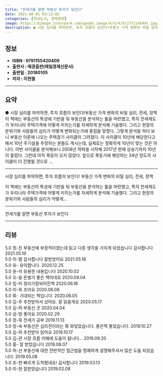 ```yaml
---
title: "전세가를 알면 부동산 투자가 보인다"
date: 2021-08-01 03:12:02
categories: [국내도서, 경제경영]
image: https://bimage.interpark.com/goods_image/4/5/4/9/277114549s.jpg
description: ● 시장 심리를 파악하면, 투자 흐름이 보인다!부동산 가격 변화의 비밀 심리, 전세, 정책이 책에는 부동산의 특성에 기반을 둬 부동산을 분석하는 틀을 마련했고, 특히 전세제도가 우리나라 주택가격에 어떻게 미치는가를 자세하게 분석해 기술했다. 그리고 현장의 분위기와 사람들의 심리가 어떻
---
```


## **정보**

- **ISBN : 9791155420409**
- **출판사 : 매경출판(매일경제신문사)**
- **출판일 : 20180105**
- **저자 : 이현철**

------



## **요약**

●  시장 심리를 파악하면, 투자 흐름이 보인다!부동산 가격 변화의 비밀 심리, 전세, 정책이 책에는 부동산의 특성에 기반을 둬 부동산을 분석하는 틀을 마련했고, 특히 전세제도가 우리나라 주택가격에 어떻게 미치는가를 자세하게 분석해 기술했다. 그리고 현장의 분위기와 사람들의 심리가 어떻게 변화되는가에 중점을 맞췄다. 그렇게 분석을 하다 보니 부동산 이론에 나오는 주택경기 사이클이 그려졌다. 이 사이클이 10년에 해당한다고 해서 10년 주기설을 주장하는 분들도 계시는데, 실제로는 정확하게 10년이 맞는 것은 아니다. 이번 사이클을 분석해보니 2008년 하락을 시작해 2017년 현재 상승기까지 10년이 흘렀다. 그런데 아직 폭등이 오지 않았다. 앞으로 폭등기에 해당하는 34년 정도의 사이클이 더 진행될 것으로 ...

------

시장 심리를 파악하면, 투자 흐름이 보인다!
부동산 가격 변화의 비밀 심리, 전세, 정책

이 책에는 부동산의 특성에 기반을 둬 부동산을 분석하는 틀을 마련했고, 특히 전세제도가 우리나라 주택가격에 어떻게 미치는가를 자세하게 분석해 기술했다. 그리고 현장의 분위기와 사람들의 심리가 어떻게... 

------


전세가를 알면 부동산 투자가 보인다 

------


## **리뷰** 

5.0 정-진 부동산에 부정적이였는데 읽고 다른 생각을 가지게 되었습니다 감사합니다 2021.05.19 <br/>5.0 이-렬 감사합니다 잘받았어요 2021.05.18 <br/>5.0 유- 유익합니다. 2020.12.25 <br/>5.0 윤-석 유용한 내용입니다 2020.10.02 <br/>5.0 오-웅 돈벌기 좋은 책이네요 2020.09.04 <br/>5.0 임-미 정리가잘되어진책 2020.06.18 <br/>5.0 이-욱 조아요 2020.06.08 <br/>5.0 류- 기대되는 책입니다.  2020.06.05 <br/>5.0 김-주 추천받아서 샀어요. 잘 읽을게요 2020.05.17 <br/>5.0 김-하 부동산 굿 2020.04.04 <br/>5.0 성-망 좋아요 2020.02.29 <br/>5.0 정-묵 전세가 공부 2019.11.13 <br/>5.0 정-숙 부동산은  심리전이라는 확 와닿았습니다. 좋은책 좋았습니다. 2019.10.27 <br/>5.0 김-하 추천받아 읽어요 2019.10.17 <br/>5.0 김-관 시장 흐름 이해에 도움이 됩니다... 2019.09.20 <br/>5.0 홍- 잘 받았습니다 2019.08.07 <br/>5.0 허-선 부동산에 대한 전반적인 접근법을 명쾌하게 설명해주셔서 많은 도움 되었습니다. 2019.05.08 <br/>5.0 조-현 빠르게 도착했네요! 감사합니다 2019.03.13 <br/>5.0 이-현 잘받았습니다 2019.02.08 <br/>